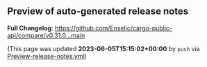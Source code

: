 ## Preview of auto-generated release notes
<!-- Release notes generated using configuration in .github/release.yml at main -->



**Full Changelog**: https://github.com/Enselic/cargo-public-api/compare/v0.31.0...main


(This page was updated **2023-06-05T15:15:02+00:00** by `push` via [Preview-release-notes.yml](https://github.com/Enselic/cargo-public-api/actions/runs/5178846816))

